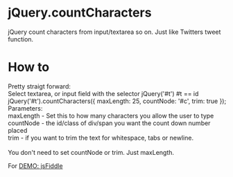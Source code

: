 jQuery.countCharacters
======================

jQuery count characters from input/textarea so on. Just like Twitters tweet function.

How to
======================

Pretty straigt forward:
<br />
Select textarea, or input field with the selector jQuery('#t') #t == id
<br />
jQuery('#t').countCharacters({
    maxLength: 25,
    countNode: '#c',
    trim: true
});
<br />
Parameters:<br />
maxLength - Set this to how many characters you allow the user to type<br />
countNode - the id/class of div/span you want the count down number placed<br />
trim - if you want to trim the text for whitespace, tabs or newline.<br />
<br />
You don't need to set countNode or trim. Just maxLength.<br />

For <a href="http://jsfiddle.net/YVn8A/1/">DEMO: jsFiddle</a>